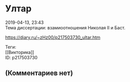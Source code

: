 Ултар
=====

  
2019-04-13, 23:43  
 Тема диссертации: взамиоотношения Николая II и Баст.   
  
<https://diary.ru/~zHz00/p217503730_ultar.htm>  
  
Теги:  
[[Викторика]]  
ID: p217503730  


(Комментариев нет)
------------------